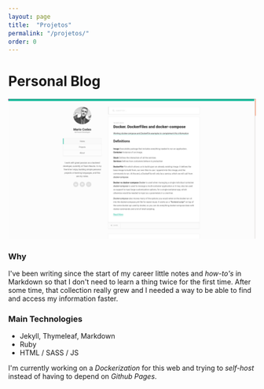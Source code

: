 ```yaml
---
layout: page
title:  "Projetos"
permalink: "/projetos/"
order: 0
---
```


# Personal Blog  
![personal-blog-image](/assets/images/personal-blog-image.png)

### Why
I've been writing since the start of my career little notes and _how-to's_ in Markdown so that I don't need to learn a thing twice for the first time. After some time, that collection really grew and I needed a way to be able to find and access my information faster.

### Main Technologies
* Jekyll, Thymeleaf, Markdown  
* Ruby    
* HTML / SASS / JS

I'm currently working on a _Dockerization_ for this web and trying to _self-host_ instead of having to depend on _Github Pages_.
